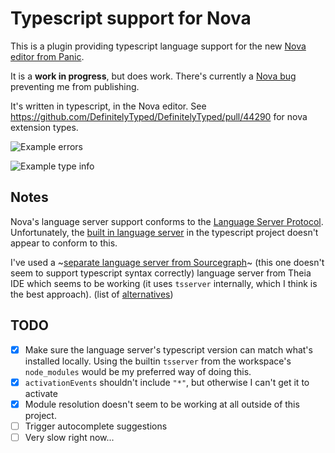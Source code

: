 # Typescript support for Nova

This is a plugin providing typescript language support for the new [Nova editor from Panic](https://panic.com/nova/).

It is a **work in progress**, but does work. There's currently a [Nova bug](https://dev.panic.com/panic/nova-issues/-/issues/888) preventing me from publishing.

It's written in typescript, in the Nova editor. See https://github.com/DefinitelyTyped/DefinitelyTyped/pull/44290 for nova extension types.


![Example errors](https://raw.githubusercontent.com/apexskier/nova-typescript/14378cc1fccc752cff1bceef2706f98915966a3b/typescript.novaextension/Images/README/example-error.png)

![Example type info](https://raw.githubusercontent.com/apexskier/nova-typescript/14378cc1fccc752cff1bceef2706f98915966a3b/typescript.novaextension/Images/README/example-typeinfo.png)

## Notes

Nova's language server support conforms to the [Language Server Protocol](https://microsoft.github.io/language-server-protocol/). Unfortunately, the [built in language server](https://github.com/Microsoft/TypeScript/wiki/Standalone-Server-%28tsserver%29) in the typescript project doesn't appear to conform to this.

I've used a ~[separate language server from Sourcegraph](https://github.com/sourcegraph/javascript-typescript-langserver)~ (this one doesn't seem to support typescript syntax correctly) language server from Theia IDE which seems to be working (it uses `tsserver` internally, which I think is the best approach). (list of [alternatives](https://microsoft.github.io/language-server-protocol/implementors/servers/))

## TODO

- [x] Make sure the language server's typescript version can match what's installed locally. Using the builtin `tsserver` from the workspace's `node_modules` would be my preferred way of doing this.
- [x] `activationEvents` shouldn't include `"*"`, but otherwise I can't get it to activate
- [x] Module resolution doesn't seem to be working at all outside of this project.
- [ ] Trigger autocomplete suggestions
- [ ] Very slow right now...
